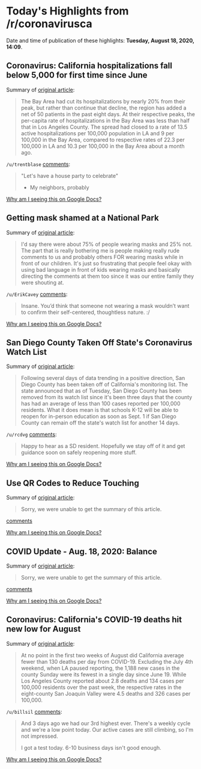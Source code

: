 # Today's Highlights from /r/coronavirusca

Date and time of publication of these highlights: **Tuesday, August 18, 2020, 14:09**.

## Coronavirus: California hospitalizations fall below 5,000 for first time since June

Summary of [original article](https://www.mercurynews.com/coronavirus-california-hospitalizations-fall-below-5000-for-first-time-since-june):

> The Bay Area had cut its hospitalizations by nearly 20% from their peak, but rather than continue that decline, the region has added a net of 50 patients in the past eight days. At their respective peaks, the per-capita rate of hospitalizations in the Bay Area was less than half that in Los Angeles County. The spread had closed to a rate of 13.5 active hospitalizations per 100,000 population in LA and 9 per 100,000 in the Bay Area, compared to respective rates of 22.3 per 100,000 in LA and 10.3 per 100,000 in the Bay Area about a month ago.

`/u/trentblase` [comments](https://www.reddit.com/r/CoronavirusCA/comments/ic83xy/coronavirus_california_hospitalizations_fall/):

> "Let's have a house party to celebrate"
> 
> - My neighbors, probably

[Why am I seeing this on Google Docs?](https://docs.google.com/document/d/1Dc6We63vOXIZsc0op-Bt4abqkYjXzOigalQqFxmvvbM/edit?usp=sharing)

## Getting mask shamed at a National Park

Summary of [original article](https://www.reddit.com/r/CoronavirusCA/comments/ibmh3n/getting_mask_shamed_at_a_national_park/):

> I'd say there were about 75% of people wearing masks and 25% not. The part that is really bothering me is people making really rude comments to us and probably others FOR wearing masks while in front of our children. It's just so frustrating that people feel okay with using bad language in front of kids wearing masks and basically directing the comments at them too since it was our entire family they were shouting at.

`/u/ErikCavey` [comments](https://www.reddit.com/r/CoronavirusCA/comments/ibmh3n/getting_mask_shamed_at_a_national_park/):

> Insane. You’d think that someone not wearing a mask wouldn’t want to confirm their self-centered, thoughtless nature. :/

[Why am I seeing this on Google Docs?](https://docs.google.com/document/d/1Dc6We63vOXIZsc0op-Bt4abqkYjXzOigalQqFxmvvbM/edit?usp=sharing)

## San Diego County Taken Off State's Coronavirus Watch List

Summary of [original article](https://www.nbcsandiego.com/news/local/san-diego-county-taken-off-states-coronavirus-watch-list/2387632/?fbclid=IwAR3QIOtqW5wLRJ-5oLhuiyDzUvEMukEE_xFcqAmLXxebW3U5NPCfm-JsUcc):

> Following several days of data trending in a positive direction, San Diego County has been taken off of California's monitoring list. The state announced that as of Tuesday, San Diego County has been removed from its watch list since it's been three days that the county has had an average of less than 100 cases reported per 100,000 residents. What it does mean is that schools K-12 will be able to reopen for in-person education as soon as Sept. 1 if San Diego County can remain off the state's watch list for another 14 days.

`/u/rcdvg` [comments](https://www.reddit.com/r/CoronavirusCA/comments/ic8e5h/san_diego_county_taken_off_states_coronavirus/):

> Happy to hear as a SD resident. Hopefully we stay off of it and get guidance soon on safely reopening more stuff.

[Why am I seeing this on Google Docs?](https://docs.google.com/document/d/1Dc6We63vOXIZsc0op-Bt4abqkYjXzOigalQqFxmvvbM/edit?usp=sharing)

## Use QR Codes to Reduce Touching

Summary of [original article](https://www.reddit.com/r/CoronavirusCA/comments/ic4b6p/use_qr_codes_to_reduce_touching/):

> Sorry, we were unable to get the summary of this article.

[comments](https://www.reddit.com/r/CoronavirusCA/comments/ic4b6p/use_qr_codes_to_reduce_touching/)

[Why am I seeing this on Google Docs?](https://docs.google.com/document/d/1Dc6We63vOXIZsc0op-Bt4abqkYjXzOigalQqFxmvvbM/edit?usp=sharing)

## COVID Update - Aug. 18, 2020: Balance

Summary of [original article](/r/LosAngeles/comments/ic8ol8/covid_update_aug_18_2020_balance/):

> Sorry, we were unable to get the summary of this article.

[comments](https://www.reddit.com/r/CoronavirusCA/comments/ic8osg/covid_update_aug_18_2020_balance/)

[Why am I seeing this on Google Docs?](https://docs.google.com/document/d/1Dc6We63vOXIZsc0op-Bt4abqkYjXzOigalQqFxmvvbM/edit?usp=sharing)

## Coronavirus: California's COVID-19 deaths hit new low for August

Summary of [original article](https://www.mercurynews.com/coronavirus-deaths-in-california-hit-low-for-month-of-august):

> At no point in the first two weeks of August did California average fewer than 130 deaths per day from COVID-19. Excluding the July 4th weekend, when LA paused reporting, the 1,188 new cases in the county Sunday were its fewest in a single day since June 19. While Los Angeles County reported about 2.8 deaths and 134 cases per 100,000 residents over the past week, the respective rates in the eight-county San Joaquin Valley were 4.5 deaths and 326 cases per 100,000.

`/u/billsil` [comments](https://www.reddit.com/r/CoronavirusCA/comments/ibkozr/coronavirus_californias_covid19_deaths_hit_new/):

> And 3 days ago we had our 3rd highest ever.  There's a weekly cycle and we're a low point today.  Our active cases are still climbing, so I'm not impressed.
> 
> I got a test today.  6-10 business days isn't good enough.

[Why am I seeing this on Google Docs?](https://docs.google.com/document/d/1Dc6We63vOXIZsc0op-Bt4abqkYjXzOigalQqFxmvvbM/edit?usp=sharing)


